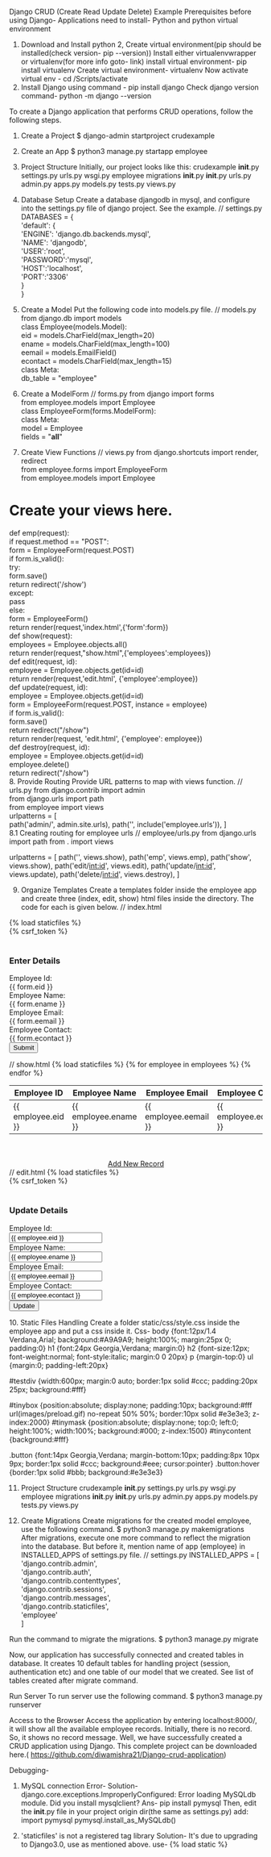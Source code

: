 Django CRUD (Create Read Update Delete) Example
Prerequisites before using Django-
Applications need to install- Python and python virtual environment
1. Download and Install python
2, Create virtual environment(pip should be installed(check version- pip --version))
Install either virtualenvwrapper or virtualenv(for more info goto- link)
install virtual environment- pip install virtualenv
Create virtual environment- virtualenv <virtual-env>
Now activate virtual env - cd <virtual-env>/Scripts/activate
3. Install Django using command -
pip install django
Check django version command-
	python -m django --version


To create a Django application that performs CRUD operations, follow the following steps.
1. Create a Project
$ django-admin startproject crudexample  
2. Create an App
$ python3 manage.py startapp employee  
3. Project Structure
Initially, our project looks like this:
crudexample
	__init__.py
	settings.py
	urls.py
	wsgi.py
employee
	migrations
		__init__.py
	__init__.py
	urls.py
	admin.py
	apps.py
	models.py
	tests.py
	views.py

4. Database Setup
Create a database djangodb in mysql, and configure into the settings.py file of django project. See the example.
// settings.py
DATABASES = {  
    'default': {  
        'ENGINE': 'django.db.backends.mysql',  
        'NAME': 'djangodb',  
        'USER':'root',  
        'PASSWORD':'mysql',  
        'HOST':'localhost',  
        'PORT':'3306'  
    }  
}  
5. Create a Model
Put the following code into models.py file.
// models.py
from django.db import models  
class Employee(models.Model):  
    eid = models.CharField(max_length=20)  
    ename = models.CharField(max_length=100)  
    eemail = models.EmailField()  
    econtact = models.CharField(max_length=15)  
    class Meta:  
        db_table = "employee"  
6. Create a ModelForm
// forms.py
from django import forms  
from employee.models import Employee  
class EmployeeForm(forms.ModelForm):  
    class Meta:  
        model = Employee  
        fields = "__all__"  
7. Create View Functions
// views.py
from django.shortcuts import render, redirect  
from employee.forms import EmployeeForm  
from employee.models import Employee  
# Create your views here.  
def emp(request):  
    if request.method == "POST":  
        form = EmployeeForm(request.POST)  
        if form.is_valid():  
            try:  
                form.save()  
                return redirect('/show')  
            except:  
                pass  
    else:  
        form = EmployeeForm()  
    return render(request,'index.html',{'form':form})  
def show(request):  
    employees = Employee.objects.all()  
    return render(request,"show.html",{'employees':employees})  
def edit(request, id):  
    employee = Employee.objects.get(id=id)  
    return render(request,'edit.html', {'employee':employee})  
def update(request, id):  
    employee = Employee.objects.get(id=id)  
    form = EmployeeForm(request.POST, instance = employee)  
    if form.is_valid():  
        form.save()  
        return redirect("/show")  
    return render(request, 'edit.html', {'employee': employee})  
def destroy(request, id):  
    employee = Employee.objects.get(id=id)  
    employee.delete()  
    return redirect("/show")  
8. Provide Routing
Provide URL patterns to map with views function.
// urls.py
from django.contrib import admin  
from django.urls import path  
from employee import views  
urlpatterns = [  
    path('admin/', admin.site.urls),
      path('', include('employee.urls')),
]  
8.1 Creating routing for employee urls
// employee/urls.py
from django.urls import path
from . import views

urlpatterns = [
    path('', views.show),
    path('emp', views.emp),
    path('show', views.show),
    path('edit/<int:id>', views.edit),
    path('update/<int:id>', views.update),
    path('delete/<int:id>', views.destroy),
]

9. Organize Templates
Create a templates folder inside the employee app and create three (index, edit, show) html files inside the directory. The code for each is given below.
// index.html
<!DOCTYPE html>  
<html lang="en">  
<head>  
    <meta charset="UTF-8">  
    <title>Index</title>  
    {% load staticfiles %}  
    <link rel="stylesheet" href="{% static 'css/style.css' %}"/>  
</head>  
<body>  
<form method="POST" class="post-form" action="/emp">  
        {% csrf_token %}  
    <div class="container">  
<br>  
    <div class="form-group row">  
    <label class="col-sm-1 col-form-label"></label>  
    <div class="col-sm-4">  
    <h3>Enter Details</h3>  
    </div>  
  </div>  
    <div class="form-group row">  
    <label class="col-sm-2 col-form-label">Employee Id:</label>  
    <div class="col-sm-4">  
      {{ form.eid }}  
    </div>  
  </div>  
  <div class="form-group row">  
    <label class="col-sm-2 col-form-label">Employee Name:</label>  
    <div class="col-sm-4">  
      {{ form.ename }}  
    </div>  
  </div>  
    <div class="form-group row">  
    <label class="col-sm-2 col-form-label">Employee Email:</label>  
    <div class="col-sm-4">  
      {{ form.eemail }}  
    </div>  
  </div>  
    <div class="form-group row">  
    <label class="col-sm-2 col-form-label">Employee Contact:</label>  
    <div class="col-sm-4">  
      {{ form.econtact }}  
    </div>  
  </div>  
    <div class="form-group row">  
    <label class="col-sm-1 col-form-label"></label>  
    <div class="col-sm-4">  
    <button type="submit" class="btn btn-primary">Submit</button>  
    </div>  
  </div>  
    </div>  
</form>  
</body>  
</html>  
// show.html
<!DOCTYPE html>  
<html lang="en">  
<head>  
    <meta charset="UTF-8">  
    <title>Employee Records</title>  
     {% load staticfiles %}  
    <link rel="stylesheet" href="{% static 'css/style.css' %}"/>  
</head>  
<body>  
<table class="table table-striped table-bordered table-sm">  
    <thead class="thead-dark">  
    <tr>  
        <th>Employee ID</th>  
        <th>Employee Name</th>  
        <th>Employee Email</th>  
        <th>Employee Contact</th>  
        <th>Actions</th>  
    </tr>  
    </thead>  
    <tbody>  
{% for employee in employees %}  
    <tr>  
        <td>{{ employee.eid }}</td>  
        <td>{{ employee.ename }}</td>  
        <td>{{ employee.eemail }}</td>  
        <td>{{ employee.econtact }}</td>  
        <td>  
            <a href="/edit/{{ employee.id }}"><span class="glyphicon glyphicon-pencil" >Edit</span></a>  
            <a href="/delete/{{ employee.id }}">Delete</a>  
        </td>  
    </tr>  
{% endfor %}  
    </tbody>  
</table>  
<br>  
<br>  
<center><a href="/emp" class="btn btn-primary">Add New Record</a></center>  
</body>  
</html>  
// edit.html
<!DOCTYPE html>  
<html lang="en">  
<head>  
    <meta charset="UTF-8">  
    <title>Index</title>  
    {% load staticfiles %}  
    <link rel="stylesheet" href="{% static 'css/style.css' %}"/>  
</head>  
<body>  
<form method="POST" class="post-form" action="/update/{{employee.id}}">  
        {% csrf_token %}  
    <div class="container">  
<br>  
    <div class="form-group row">  
    <label class="col-sm-1 col-form-label"></label>  
    <div class="col-sm-4">  
    <h3>Update Details</h3>  
    </div>  
  </div>  
    <div class="form-group row">  
    <label class="col-sm-2 col-form-label">Employee Id:</label>  
    <div class="col-sm-4">  
        <input type="text" name="eid" id="id_eid" required maxlength="20" value="{{ employee.eid }}"/>  
    </div>  
  </div>  
  <div class="form-group row">  
    <label class="col-sm-2 col-form-label">Employee Name:</label>  
    <div class="col-sm-4">  
        <input type="text" name="ename" id="id_ename" required maxlength="100" value="{{ employee.ename }}" />  
    </div>  
  </div>  
    <div class="form-group row">  
    <label class="col-sm-2 col-form-label">Employee Email:</label>  
    <div class="col-sm-4">  
        <input type="email" name="eemail" id="id_eemail" required maxlength="254" value="{{ employee.eemail }}" />  
    </div>  
  </div>  
    <div class="form-group row">  
    <label class="col-sm-2 col-form-label">Employee Contact:</label>  
    <div class="col-sm-4">  
        <input type="text" name="econtact" id="id_econtact" required maxlength="15" value="{{ employee.econtact }}" />  
    </div>  
  </div>  
    <div class="form-group row">  
    <label class="col-sm-1 col-form-label"></label>  
    <div class="col-sm-4">  
    <button type="submit" class="btn btn-success">Update</button>  
    </div>  
  </div>  
    </div>  
</form>  
</body>  
</html>  
10. Static Files Handling
Create a folder static/css/style.css inside the employee app and put a css inside it. Css-
body {font:12px/1.4 Verdana,Arial; background:#A9A9A9; height:100%; margin:25px 0; padding:0}
h1 {font:24px Georgia,Verdana; margin:0}
h2 {font-size:12px; font-weight:normal; font-style:italic; margin:0 0 20px}
p {margin-top:0}
ul {margin:0; padding-left:20px}

#testdiv {width:600px; margin:0 auto; border:1px solid #ccc; padding:20px 25px; background:#fff}

#tinybox {position:absolute; display:none; padding:10px; background:#fff url(images/preload.gif) no-repeat 50% 50%; border:10px solid #e3e3e3; z-index:2000}
#tinymask {position:absolute; display:none; top:0; left:0; height:100%; width:100%; background:#000; z-index:1500}
#tinycontent {background:#fff}

.button {font:14px Georgia,Verdana; margin-bottom:10px; padding:8px 10px 9px; border:1px solid #ccc; background:#eee; cursor:pointer}
.button:hover {border:1px solid #bbb; background:#e3e3e3}

11. Project Structure
crudexample
	__init__.py
	settings.py
	urls.py
	wsgi.py
employee
	migrations
		__init__.py
	__init__.py
	urls.py
	admin.py
	apps.py
	models.py
	tests.py
	views.py
	
12. Create Migrations
Create migrations for the created model employee, use the following command.
$ python3 manage.py makemigrations  
After migrations, execute one more command to reflect the migration into the database. But before it, mention name of app (employee) in INSTALLED_APPS of settings.py file.
// settings.py
INSTALLED_APPS = [  
    'django.contrib.admin',  
    'django.contrib.auth',  
    'django.contrib.contenttypes',  
    'django.contrib.sessions',  
    'django.contrib.messages',  
    'django.contrib.staticfiles',  
    'employee'  
]  

Run the command to migrate the migrations.
$ python3 manage.py migrate  

Now, our application has successfully connected and created tables in database. It creates 10 default tables for handling project (session, authentication etc) and one table of our model that we created.
See list of tables created after migrate command.

Run Server
To run server use the following command.
$ python3 manage.py runserver  

Access to the Browser
Access the application by entering localhost:8000/, it will show all the available employee records.
Initially, there is no record. So, it shows no record message. 
Well, we have successfully created a CRUD application using Django.
This complete project can be downloaded here.( https://github.com/diwamishra21/Django-crud-application)

Debugging-

1. MySQL connection Error-
Solution-
django.core.exceptions.ImproperlyConfigured: Error loading MySQLdb module.
Did you install mysqlclient?
Ans-
pip install pymysql
Then, edit the __init__.py file in your project origin dir(the same as settings.py)
add:
import pymysql
pymysql.install_as_MySQLdb()

2. 'staticfiles' is not a registered tag library
Solution-
It's due to upgrading to Django3.0, use as mentioned above.
use-
{% load static %}
